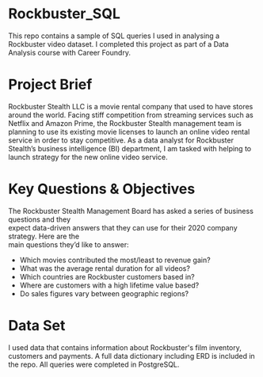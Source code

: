 # Rockbuster_SQL
This repo contains a sample of SQL queries I used in analysing a Rockbuster video dataset. I completed this project as part of a Data Analysis course with Career Foundry.

# Project Brief
Rockbuster Stealth LLC is a movie rental company that used to have stores around the world.
Facing stiff competition from streaming services such as Netflix and Amazon Prime, the
Rockbuster Stealth management team is planning to use its existing movie licenses to launch
an online video rental service in order to stay competitive.  As a data analyst for Rockbuster Stealth’s business intelligence (BI)
department, I am tasked with helping to launch strategy for the new online video service. 

# Key Questions & Objectives
The Rockbuster Stealth Management Board has asked a series of business questions and they  
expect data-driven answers that they can use for their 2020 company strategy. Here are the  
main questions they’d like to answer:   
-  Which movies contributed the most/least to revenue gain?    
-  What was the average rental duration for all videos?  
-  Which countries are Rockbuster customers based in?  
-  Where are customers with a high lifetime value based?    
-  Do sales figures vary between geographic regions?   

# Data Set
I used data that contains information about Rockbuster's film inventory, customers and payments. A full data dictionary including ERD is included in the repo.
All queries were completed in PostgreSQL. 
